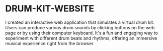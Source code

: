 # DRUM-KIT-WEBSITE
I created an interactive web application that simulates a virtual drum kit. Users can produce various drum sounds by clicking buttons on the web page or by using their computer keyboard. It's a fun and engaging way to experiment with different drum beats and rhythms, offering an immersive musical experience right from the browser
